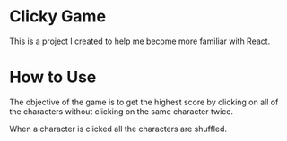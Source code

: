# Clicky Game
This is a project I created to help me become more familiar with React. 

# How to Use
The objective of the game is to get the highest score by clicking on all of the characters without clicking on the same character twice.

When a character is clicked all the characters are shuffled.